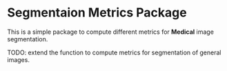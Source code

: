 # Segmentaion Metrics Package

This is a simple package to compute different metrics for **Medical** image segmentation.

TODO: extend the function to compute metrics for segmentation of general images.
